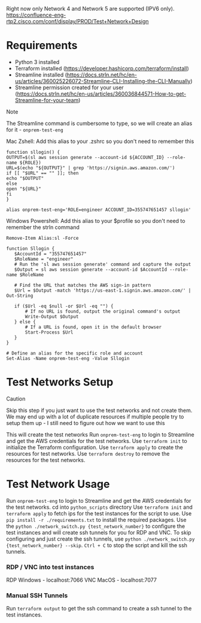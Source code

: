 
Right now only Network 4 and Network 5 are supported (IPV6 only). https://confluence-eng-rtp2.cisco.com/conf/display/PROD/Test+Network+Design

# Requirements
- Python 3 installed
- Terraform installed (https://developer.hashicorp.com/terraform/install)
- Streamline installed (https://docs.strln.net/hc/en-us/articles/360025226072-Streamline-CLI-Installing-the-CLI-Manually)
- Streamline permission created for your user (https://docs.strln.net/hc/en-us/articles/360036844571-How-to-get-Streamline-for-your-team)

>[!NOTE] 
>The Streamline command is cumbersome to type, so we will create an alias for it - `onprem-test-eng`
>
>Mac Zshell: Add this alias to your .zshrc so you don't need to remember this
>```
>function sllogin() {
>OUTPUT=$(sl aws session generate --account-id ${ACCOUNT_ID} --role-name ${ROLE})
>URL=$(echo "${OUTPUT}" | grep 'https://signin.aws.amazon.com/')
>if [[ "$URL" == "" ]]; then
>echo "$OUTPUT"
>else
>open "${URL}"
>fi
>}
>
>alias onprem-test-eng='ROLE=engineer ACCOUNT_ID=355747651457 sllogin'
>```
>
>Windows Powershell: Add this alias to your $profile so you don't need to remember the strln command
>```
>Remove-Item Alias:sl -Force
>
>function Sllogin {
>    $AccountId = "355747651457"
>    $RoleName = "engineer"
>    # Run the 'sl aws session generate' command and capture the output
>    $Output = sl aws session generate --account-id $AccountId --role-name $RoleName
>
>    # Find the URL that matches the AWS sign-in pattern
>    $Url = $Output -match 'https://us-east-1.signin.aws.amazon.com/' | Out-String
>
>    if ($Url -eq $null -or $Url -eq "") {
>        # If no URL is found, output the original command's output
>        Write-Output $Output
>    } else {
>        # If a URL is found, open it in the default browser
>        Start-Process $Url
>    }
>}
>
># Define an alias for the specific role and account
>Set-Alias -Name onprem-test-eng -Value Sllogin 
>```


# Test Networks Setup
>[!CAUTION]
>Skip this step if you just want to use the test networks and not create them.
>We may end up with a lot of duplicate resources if multiple people try to setup them up - I still need to figure out how we want to use this 

This will create the test networks 
Run `onprem-test-eng` to login to Streamline and get the AWS credentials for the test networks.
Use `terraform init` to initialize the Terraform configuration.
Use `terraform apply` to create the resources for test networks.
Use `terraform destroy` to remove the resources for the test networks.

# Test Network Usage
Run `onprem-test-eng` to login to Streamline and get the AWS credentials for the test networks.
cd into `python_scripts` directory
Use `terraform init` and `terraform apply` to fetch ips for the test instances for the script to use.
Use `pip install -r ./requirements.txt` to install the required packages.
Use the `python ./network_switch.py {test_network_number}` to configure the test instances and will create ssh tunnels for you for RDP and VNC.
To skip configuring and just create the ssh tunnels, use `python ./network_switch.py {test_network_number} --skip`.
`Ctrl + C` to stop the script and kill the ssh tunnels.

### RDP / VNC into test instances
RDP Windows - localhost:7066
VNC MacOS - localhost:7077

### Manual SSH Tunnels
Run `terraform output` to get the ssh command to create a ssh tunnel to the test instances.
